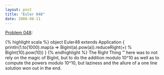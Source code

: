 ```yaml
---
layout: post
title: "Euler 048"
date: 2008-08-11
---
```


[Problem 048]\:

{% highlight scala %}
object Euler48 extends Application {
  println(1.to(1000).map(a => BigInt(a).pow(a)).reduceRight(_+_) % BigInt(10).pow(10))
}
{% endhighlight %}
The Right Thing ™ here was to not rely on the magic of BigInt, but to do the addition modulo 10^10 as well as to compute the powers modulo 10^10, but laziness and the allure of a one line solution won out in the end.



[Problem 048]: http://projecteuler.net/index.php?section=problems&id=48
